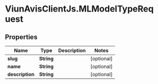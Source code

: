 # ViunAvisClientJs.MLModelTypeRequest

## Properties

| Name            | Type       | Description | Notes      |
| --------------- | ---------- | ----------- | ---------- |
| **slug**        | **String** |             | [optional] |
| **name**        | **String** |             | [optional] |
| **description** | **String** |             | [optional] |

